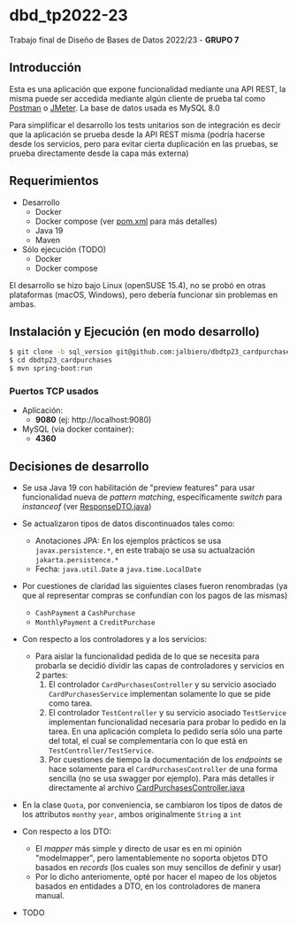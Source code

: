 # dbd_tp2022-23

Trabajo final de Diseño de Bases de Datos 2022/23 - **GRUPO 7**

## Introducción

Esta es una aplicación que expone funcionalidad mediante una API REST, la misma puede ser accedida mediante algún cliente de prueba tal como [Postman](https://www.postman.com/) o [JMeter](https://jmeter.apache.org/). La base de datos usada es MySQL 8.0

Para simplificar el desarrollo los tests unitarios son de integración es decir que la aplicación se prueba desde la API REST misma (podría hacerse desde los servicios, pero para evitar cierta duplicación en las pruebas, se prueba directamente desde la capa más externa)

## Requerimientos

- Desarrollo
  - Docker
  - Docker compose (ver [pom.xml](pom.xml) para más detalles)
  - Java 19
  - Maven
- Sólo ejecución (TODO)
  - Docker
  - Docker compose

El desarrollo se hizo bajo Linux (openSUSE 15.4), no se probó en otras plataformas (macOS, Windows), pero debería funcionar sin problemas en ambas.

## Instalación y Ejecución (en modo desarrollo)

```bash
$ git clone -b sql_version git@github.com:jalbiero/dbdtp23_cardpurchases_grupo7.git
$ cd dbdtp23_cardpurchases
$ mvn spring-boot:run
```

### Puertos TCP usados

- Aplicación: 
  - **9080** (ej: http://localhost:9080)
- MySQL (via docker container): 
  - **4360**


## Decisiones de desarrollo

- Se usa Java 19 con habilitación de "preview features" para usar funcionalidad nueva de _pattern matching_, específicamente _switch_ para _instanceof_ (ver [ResponseDTO.java](src/main/java/com/tpdbd/cardpurchases/dto/ResponseDTO.java))
- Se actualizaron tipos de datos discontinuados tales como:
  - Anotaciones JPA: En los ejemplos prácticos se usa `javax.persistence.*`, en este trabajo se usa su actualzación `jakarta.persistence.*`
  - Fecha: `java.util.Date` a `java.time.LocalDate`
- Por cuestiones de claridad las siguientes clases fueron renombradas (ya que al representar compras se confundían con los pagos de las mismas)
  - `CashPayment` a `CashPurchase`
  - `MonthlyPayment` a `CreditPurchase`
- Con respecto a los controladores y a los servicios:
  - Para aislar la funcionalidad pedida de lo que se necesita para probarla se decidió dividir las capas de controladores y servicios en 2 partes:
    1. El controlador `CardPurchasesController` y su servicio asociado `CardPurchasesService` implementan solamente lo que se pide como tarea.
    2. El controlador `TestController` y su servicio asociado `TestService` implementan funcionalidad necesaria para probar lo pedido en la tarea. En una aplicación completa lo pedido sería sólo una parte del total, el cual se complementaría con lo que está en `TestController/TestService`.
    3. Por cuestiones de tiempo la documentación de los _endpoints_ se hace solamente para el `CardPurchasesController` de una forma sencilla (no se usa swagger por ejemplo). Para más detalles ir directamente al archivo [CardPurchasesController.java](src/main/java/com/tpdbd/cardpurchases/controllers/CardPurchasesController.java)
- En la clase `Quota`, por conveniencia, se cambiaron los tipos de datos de los attributos `month`y `year`, ambos originalmente `String` a `int`
- Con respecto a los DTO:
  - El _mapper_ más simple y directo de usar es en mi opinión "modelmapper", pero lamentablemente no soporta objetos DTO basados en _records_ (los cuales son muy sencillos de definir y usar)
  -  Por lo dicho anteriomente, opté por hacer el mapeo de los objetos basados en entidades a DTO, en los controladores de manera manual.

- TODO 
  